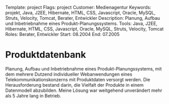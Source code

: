 Template: project
Flags: project
Customer: Medienagentur
Keywords: projekt, Java, J2EE, Hibernate, HTML, CSS, Javascript, Oracle, MySQL, Struts, Velocity, Tomcat, Berater, Entwickler
Description: Planung, Aufbau und Inbetriebnahme eines Produkt-Planungssystems.
Tools: Java, J2EE, Hibernate, HTML, CSS, Javascript, Oracle, MySQL, Struts, Velocity, Tomcat
Roles: Berater, Entwickler
Start: 08.2004
End: 07.2005

# Produktdatenbank

Planung, Aufbau und Inbetriebnahme eines Produkt-Planungssystems, mit dem mehrere Dutzend individueller Webanwendungen eines Telekommunikationskonzerns mit Produktdaten versorgt werden. Die Herausforderung bestand darin, die Vielfalt der Produkte in einem Datenmodell abzubilden. Meine Lösung war weitgehend unverändert mehr als 5 Jahre lang in Betrieb.


